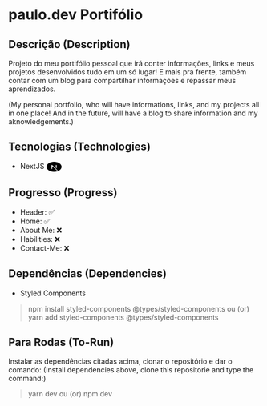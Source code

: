 # paulo.dev Portifólio

## Descrição (Description)

Projeto do meu portifólio pessoal que irá conter informações, links e meus projetos desenvolvidos tudo em um só lugar!
E mais pra frente, também contar com um blog para compartilhar informações e repassar meus aprendizados.

(My personal portfolio, who will have informations, links, and my projects all in one place!
And in the future, will have a blog to share information and my aknowledgements.)

## Tecnologias (Technologies)

- NextJS <img align="center" alt="paulo-HTML" height="20" width="30" src="https://raw.githubusercontent.com/devicons/devicon/master/icons/nextjs/nextjs-original.svg">

## Progresso (Progress)

- Header: :white_check_mark:
- Home: :white_check_mark:
- About Me: :x:
- Habilities: :x:
- Contact-Me: :x:

## Dependências (Dependencies)

- Styled Components
> npm install styled-components @types/styled-components
> ou (or)
> yarn add styled-components @types/styled-components

## Para Rodas (To-Run)

Instalar as dependências citadas acima, clonar o repositório e dar o comando:
(Install dependencies above, clone this repositorie and type the command:)

> yarn dev
> ou (or)
> npm dev
